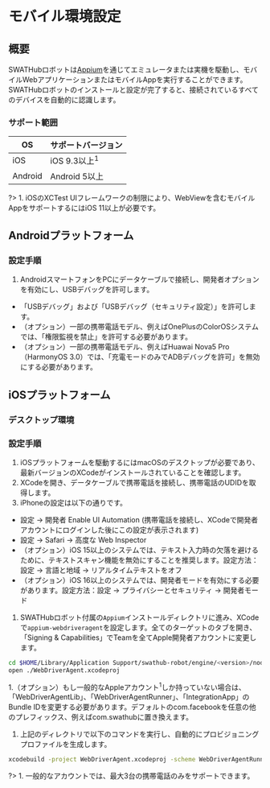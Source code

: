 モバイル環境設定
===

概要
---

SWATHubロボットは[Appium](http://appium.io)を通じてエミュレータまたは実機を駆動し、モバイルWebアプリケーションまたはモバイルAppを実行することができます。SWATHubロボットのインストールと設定が完了すると、接続されているすべてのデバイスを自動的に認識します。

### サポート範囲

| OS | サポートバージョン
| ------- | -----------
| iOS | iOS 9.3以上<sup>1</sup>
| Android | Android 5以上

?> 1. iOSのXCTest UIフレームワークの制限により、WebViewを含むモバイルAppをサポートするにはiOS 11以上が必要です。

Androidプラットフォーム
---

### 設定手順

1. AndroidスマートフォンをPCにデータケーブルで接続し、開発者オプションを有効にし、USBデバッグを許可します。
  * 「USBデバッグ」および「USBデバッグ（セキュリティ設定）」を許可します。
  * （オプション）一部の携帯電話モデル、例えばOnePlusのColorOSシステムでは、「権限監視を禁止」を許可する必要があります。
  * （オプション）一部の携帯電話モデル、例えばHuawai Nova5 Pro（HarmonyOS 3.0）では、「充電モードのみでADBデバッグを許可」を無効にする必要があります。

iOSプラットフォーム
---

### デスクトップ環境

### 設定手順

1. iOSプラットフォームを駆動するにはmacOSのデスクトップが必要であり、最新バージョンのXCodeがインストールされていることを確認します。
1. XCodeを開き、データケーブルで携帯電話を接続し、携帯電話のUDIDを取得します。
1. iPhoneの設定は以下の通りです。
  * 設定 -> 開発者 Enable UI Automation (携帯電話を接続し、XCodeで開発者アカウントにログインした後にこの設定が表示されます)
  * 設定 -> Safari -> 高度な Web Inspector
  * （オプション）iOS 15以上のシステムでは、テキスト入力時の欠落を避けるために、テキストスキャン機能を無効にすることを推奨します。設定方法：設定 -> 言語と地域 -> リアルタイムテキストをオフ
  * （オプション）iOS 16以上のシステムでは、開発者モードを有効にする必要があります。設定方法：設定 -> プライバシーとセキュリティ -> 開発者モード
1. SWATHubロボット付属の`Appium`インストールディレクトリに進み、XCodeで`appium-webdriveragent`を設定します。全てのターゲットのタブを開き、「Signing & Capabilities」でTeamを全てApple開発者アカウントに変更します。
```bash
cd $HOME/Library/Application Support/swathub-robot/engine/<version>/node_modules/appium-xcuitest-driver/node_modules/appium-webdriveragent/
open ./WebDriverAgent.xcodeproj
```
1.（オプション）もし一般的なAppleアカウント<sup>1</sup>しか持っていない場合は、「WebDriverAgentLib」、「WebDriverAgentRunner」、「IntegrationApp」のBundle IDを変更する必要があります。デフォルトのcom.facebookを任意の他のプレフィックス、例えばcom.swathubに置き換えます。
1. 上記のディレクトリで以下のコマンドを実行し、自動的にプロビジョニングプロファイルを生成します。
```bash
xcodebuild -project WebDriverAgent.xcodeproj -scheme WebDriverAgentRunner -destination 'id=<udid>' -allowProvisioningUpdates test
```

?> 1. 一般的なアカウントでは、最大3台の携帯電話のみをサポートできます。